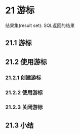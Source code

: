 # 21 游标
结果集(result set): SQL返回的结果
## 21.1 游标
## 21.2 使用游标
### 21.2.1 创建游标
### 21.2.2 使用游标
### 21.2.3 关闭游标
## 21.3 小结